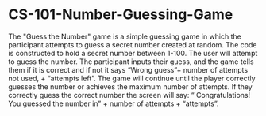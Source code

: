 # CS-101-Number-Guessing-Game
The "Guess the Number" game is a simple guessing game in which the participant attempts to guess a secret number created at random.  The code is constructed to hold a secret number between 1-100. The user will attempt to guess the number. The participant inputs their guess, and the game tells them if it is correct and if not it says “Wrong guess”+ number of attempts not used, + “attempts left”. The game will continue until the player correctly guesses the number or achieves the maximum number of attempts. If they correctly guess the correct number the screen will say: “ Congratulations! You guessed the number in” + number of attempts + “attempts”.
